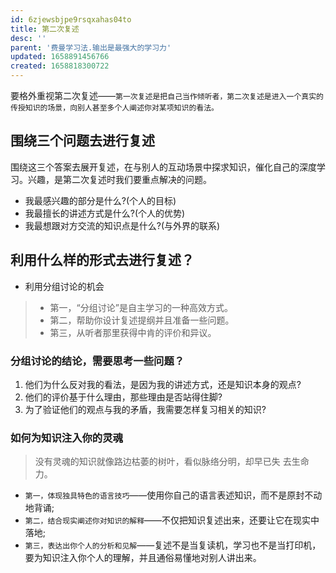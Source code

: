 ```yaml
---
id: 6zjewsbjpe9rsqxahas04to
title: 第二次复述
desc: ''
parent: '费曼学习法.输出是最强大的学习力'
updated: 1658891456766
created: 1658818300722
---
```

要格外重视第二次复述——`第一次复述是把自己当作倾听者，第二次复述是进入一个真实的传授知识的场景，向别人甚至多个人阐述你对某项知识的看法。`

## 围绕三个问题去进行复述
围绕这三个答案去展开复述，在与别人的互动场景中探求知识，催化自己的深度学习。兴趣，是第二次复述时我们要重点解决的问题。
* 我最感兴趣的部分是什么?(个人的目标)
* 我最擅长的讲述方式是什么?(个人的优势)
* 我最想跟对方交流的知识点是什么?(与外界的联系)

## 利用什么样的形式去进行复述？
* 利用分组讨论的机会
>- 第一，“分组讨论”是自主学习的一种高效方式。
>- 第二，帮助你设计复述提纲并且准备一些问题。
>- 第三，从听者那里获得中肯的评价和异议。

### 分组讨论的结论，需要思考一些问题？
1. 他们为什么反对我的看法，是因为我的讲述方式，还是知识本身的观点?
2. 他们的评价基于什么理由，那些理由是否站得住脚?
3. 为了验证他们的观点与我的矛盾，我需要怎样复习相关的知识?

### 如何为知识注入你的灵魂
> 没有灵魂的知识就像路边枯萎的树叶，看似脉络分明，却早已失 去生命力。

* `第一，体现独具特色的语言技巧`——使用你自己的语言表述知识，而不是原封不动地背诵;
* `第二，结合现实阐述你对知识的解释`——不仅把知识复述出来，还要让它在现实中落地;
* `第三，表达出你个人的分析和见解`——复述不是当复读机，学习也不是当打印机，要为知识注入你个人的理解，并且通俗易懂地对别人讲出来。
